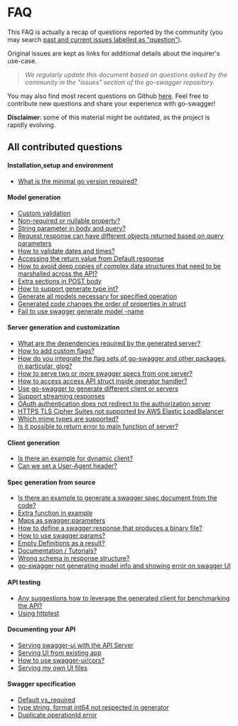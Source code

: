 # FAQ

This FAQ is actually a recap of questions reported by the community
(you may search [past and current issues labelled as "question"](https://github.com/thetreep/go-swagger/issues?q=is%3Aissue+label%3Aquestion)).

Original issues are kept as links for additional details about the inquirer's use-case.

>*We regularly update this document based on questions asked by the community in the "issues" section of the go-swagger repository.*

You may also find most recent questions on Github [here](https://github.com/thetreep/go-swagger/issues?utf8=%E2%9C%93&q=is%3Aissue+is%3Aopen+label%3Aquestion).
Feel free to contribute new questions and share your experience with go-swagger!

**Disclaimer**: some of this material might be outdated, as the project is rapidly evolving.

## All contributed questions

<!-- TOC starts here -->

#### Installation,setup and environment
* [What is the minimal go version required?](faq_setup.md#what-is-the-minimal-go-version-required)
<!-- * [Swagger installation issues](faq_setup.md#swagger-installation-issues) -->
<!-- * [What is the proper way to vendor go-swagger?](faq_setup.md#what-is-the-proper-way-to-vendor-go-swagger) -->

#### Model generation
* [Custom validation](faq_model.md#custom-validation)
* [Non-required or nullable property?](faq_model.md#non-required-or-nullable-property)
* [String parameter in body and query?](faq_model.md#string-parameter-in-body-and-query)
* [Request response can have different objects returned based on query parameters](faq_model.md#request-response-can-have-different-objects-returned-based-on-query-parameters)
* [How to validate dates and times?](faq_model.md#how-to-validate-dates-and-times)
* [Accessing the return value from Default response](faq_model.md#accessing-the-default-return-value)
* [How to avoid deep copies of complex data structures that need to be marshalled across the API?](faq_model.md#how-to-avoid-deep-copies-of-complex-data-structures-that-need-to-be-marshalled-across-the-api)
* [Extra sections in POST body](faq_model.md#extra-sections-in-post-body)
* [How to support generate type int?](faq_model.md#how-to-support-generate-type-int)
* [Generate all models necessary for specified operation](faq_model.md#generate-all-models-necessary-for-specified-operation)
* [Generated code changes the order of properties in struct](faq_model.md#generated-code-changes-the-order-of-properties-in-struct)
* [Fail to use swagger generate model -name](faq_model.md#fail-to-use-swagger-generate-model-name)

<!-- * How to make custom validators? -->

#### Server generation and customization
* [What are the dependencies required by the generated server?](faq_server.md#what-are-the-dependencies-required-by-the-generated-server)
* [How to add custom flags?](faq_server.md#how-to-add-custom-flags)
* [How do you integrate the flag sets of go-swagger and other packages, in particular, glog?](faq_server.md#how-do-you-integrate-the-flag-sets-of-go-swagger-and-other-packages-in-particular-glog)
* [How to serve two or more swagger specs from one server?](faq_server.md#how-to-serve-two-or-more-swagger-specs-from-one-server)
* [How to access access API struct inside operator handler?](faq_server.md#how-to-access-access-api-struct-inside-operator-handler)
* [Use go-swagger to generate different client or servers](faq_server.md#use-go-swagger-to-generate-different-client-or-servers)
* [Support streaming responses](faq_server.md#support-streaming-responses)
* [OAuth authentication does not redirect to the authorization server](faq_server.md#oauth-authentication-does-not-redirect-to-the-authorization-server)
* [HTTPS TLS Cipher Suites not supported by AWS Elastic LoadBalancer](faq_server.md#https-tls-cipher-suites-not-supported-by-aws-elastic-loadbalancer)
* [Which mime types are supported?](faq_server.md#which-mime-types-are-supported)
* [Is it possible to return error to main function of server?](faq_server.md#is-it-possible-to-return-error-to-main-function-of-server)

#### Client generation
* [Is there an example for dynamic client?](faq_client.md#example-for-dynamic-client)
* [Can we set a User-Agent header?](faq_client.md#can-we-set-a-user-agent-header)

#### Spec generation from source
* [Is there an example to generate a swagger spec document from the code?](faq_spec.md#example-to-generate-a-swagger-spec-document-from-the-code?)
* [Extra function in example](faq_spec.md#extra-function-in-example)
* [Maps as swagger:parameters](faq_spec.md#maps-as-swagger-parameters)
* [How to define a swagger:response that produces a binary file?](faq_spec.md#how-to-define-a-swagger-response-that-produces-a-binary-file)
* [How to use swagger:params?](faq_spec.md#how-to-use-swagger-params)
* [Empty Definitions as a result?](faq_spec.md#empty-definitions)
* [Documentation / Tutorials?](faq_spec.md#documentation-or-tutorials-on-code-annotation)
* [Wrong schema in response structure?](faq_spec.md#wrong-schema-in-response-structure)
* [go-swagger not generating model info and showing error on swagger UI](faq_spec.md#go-swagger-not-generating-model-info-and-showing-error-on-swagger-ui)
<!--* [Running on google app engine](faq_spec.md#running-on-google-app-engine)-->
<!--* [Generating spec cannot import dependencies](faq_spec.md#generating-spec-cannot-import-dependencies)-->

#### API testing
* [Any suggestions how to leverage the generated client for benchmarking the API?](faq_testing.md#any-suggestions-how-to-leverage-the-generated-client-for-benchmarking-the-api)
* [Using httptest](faq_testing.md#using-httptest)

#### Documenting your API
* [Serving swagger-ui with the API Server](faq_documenting.md#serving-swagger-ui-with-the-api-server)
* [Serving UI from existing app](faq_documenting.md#how-to-serve-swagger-ui-from-a-preexisting-web-app)
* [How to use swagger-ui/cors?](faq_server.md#how-to-use-swagger-ui-cors)
* [Serving my own UI files](faq_server.md#how-to-serve-my-ui-files)

#### Swagger specification
* [Default vs_required](faq_swagger.md#default-vs-required)
* [type string, format int64 not respected in generator](faq_swagger.md#type-string-format-int64-not-respected-in-generator)
* [Duplicate operationId error](faq_swagger.md#duplicate-operationid-error)

<!-- More on that...
#### Documentation and tutorials
-->
